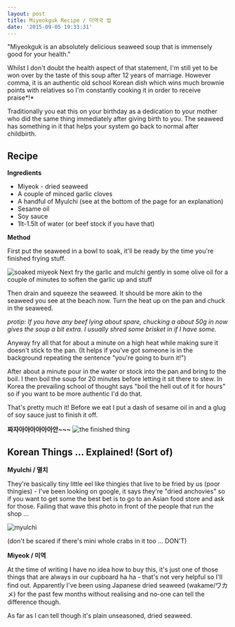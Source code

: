 ```yaml
---
layout: post
title: Miyeokguk Recipe / 미역국 법
date: '2015-09-05 19:33:31'
---
```


"Miyeokguk is an absolutely delicious seaweed soup that is immensely good for your health."

Whilst I don't doubt the health aspect of that statement, I'm still yet to be won over by the taste of this soup after 12 years of marriage. However comma, it is an authentic old school Korean dish which wins much brownie points with relatives so I'm constantly cooking it in order to receive praise*!*

Traditionally you eat this on your birthday as a dedication to your mother who did the same thing immediately after giving birth to you. The seaweed has something in it that helps your system go back to normal after childbirth.

## Recipe
**Ingredients**

* Miyeok - dried seaweed
* A couple of minced garlic cloves
* A handful of Myulchi (see at the bottom of the page for an explanation)
* Sesame oil
* Soy sauce
* 1lt-1.5lt of water (or beef stock if you have that)

**Method**

First put the seaweed in a bowl to soak, it'll be ready by the time you're finished frying stuff.

![soaked miyeok](https://farm1.staticflickr.com/719/21171113605_11a244afa5_o.png)
Next fry the garlic and mulchi gently in some olive oil for a couple of minutes to soften the garlic up and stuff

Then drain and squeeze the seaweed. It should be more akin to the seaweed you see at the beach now. Turn the heat up on the pan and chuck in the seaweed.

*protip: If you have any beef lying about spare, chucking a about 50g in now gives the soup a bit extra. I usually shred some brisket in if I have some.*

Anyway fry all that for about a minute on a high heat while making sure it doesn't stick to the pan. (It helps if you've got someone is in the background repeating the sentence "you're going to burn it!")

After about a minute pour in the water or stock into the pan and bring to the boil. I then boil the soup for 20 minutes before letting it sit there to stew. In Korea the prevailing school of thought says "boil the hell out of it for hours" so if you want to be more authentic I'd do that.

That's pretty much it! Before we eat I put a dash of sesame oil in and a glug of soy sauce just to finish it off.

**짜자아아아아아아안~~~**
![the finished thing](https://farm6.staticflickr.com/5792/20983106428_506a0408f4_o.png)

## Korean Things ... Explained! (Sort of)

**Myulchi / 멸치**

They're basically tiny little eel like thingies that live to be fried by us (poor thingies) - I've been looking on google, it says they're "dried anchovies" so if you want to get some the best bet is to go to an Asian food store and ask for those.  Failing that wave this photo in front of the people that run the shop ...

![myulchi](https://farm1.staticflickr.com/697/20547243264_728d5c45a7_c.jpg)

(don't be scared if there's mini whole crabs in it too ... DON'T)

**Miyeok / 미역**

At the time of writing I have no idea how to buy this, it's just one of those things that are always in our cupboard ha ha - that's not very helpful so I'll find out. Apparently I've been using Japanese dried seaweed (wakame/ワカメ) for the past few months without realising and no-one can tell the difference though.

As far as I can tell though it's plain unseasoned, dried seaweed.
